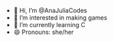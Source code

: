 - 👋 Hi, I’m @AnaJuliaCodes
- 👀 I’m interested in making games
- 🌱 I’m currently learning C
- 😄 Pronouns: she/her
